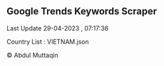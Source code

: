 

## Google Trends Keywords Scraper 
 
Last Update 29-04-2023 , 07:17:36

Country List :
VIETNAM.json



© Abdul Muttaqin 

